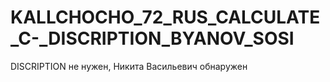 # KALLCHOCHO_72_RUS_CALCULATE_C-_DISCRIPTION_BYANOV_SOSI
DISCRIPTION не нужен, Никита Васильевич обнаружен
